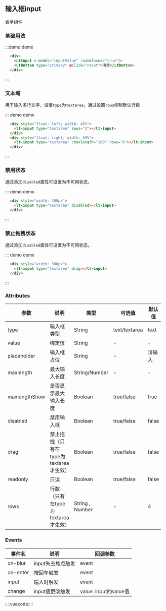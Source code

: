 ## 输入框input
表单组件

### 基础用法
:::demo demo
```html
  <div>
    <LtInput v-model="inputValue" :autofocus="true"/>
    <LtButton type="primary" @click="reset">清空</LtButton>
  </div>
```
:::

### 文本域

用于输入多行文字，设置`type`为`textarea`，通过设置`rows`控制默认行数

::: demo demo
```html
  <div style="float: left; width: 49%">
    <lt-input type="textarea" rows="3"></lt-input>
  </div>
  <div style="float: right; width: 49%">
    <lt-input type="textarea" :maxlength="100" rows="6"></lt-input>
  </div>
```
:::

### 禁用状态

通过添加`disabled`属性可设置为不可用状态。

::: demo demo
```html
  <div style="width: 300px">
    <lt-input type="textarea" disabled></lt-input>
  </div>
```
:::

### 禁止拖拽状态

通过添加`disabled`属性可设置为不可用状态。

::: demo demo
```html
  <div style="width: 300px">
    <lt-input type="textarea" drag></lt-input>
  </div>
```
:::

### Attributes

参数|说明|类型|可选值|默认值
--------|--------|--------|--------|--------
type|输入框类型|String|text/textarea|text
value|绑定值|String|-|-
placeholder|输入框占位|String|-|请输入
maxlength|最大输入长度|String/Number|-|-
maxlengthShow|是否显示最大输入长度|Boolean|true/false|true
disabled|禁用输入框|Boolean|true/false|false
drag|禁止拖拽（只有在type为textarea才生效）|Boolean|true/false|false
readonly|只读|Boolean|true/false|false
rows|行数（只有在type为textarea才生效）|String , Number|-|4

### Events

事件名|说明|回调参数
--------|--------|--------
on-blur|input失去焦点触发|event
on-enter|按回车触发|event
input|输入时触发|event
change|input值更改触发|value: input的value值

::::vuecode::::
<script>
export default {
  data () {
    return {
      inputValue: ''
    }
  },
  watch: {
    inputValue() {
      console.log(this.inputValue)
    },
  },
  methods: {
    reset() {
      this.inputValue = ''
    }
  }
}
</script>
